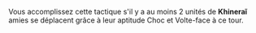 Vous accomplissez cette tactique s'il y a au moins 2 unités de __Khineraĩ__ amies se déplacent grâce à leur aptitude Choc et Volte-face à ce tour.